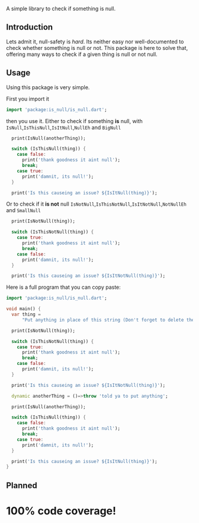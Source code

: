 A simple library to check if something is null.

## Introduction

Lets admit it, null-safety is *hard*. Its neither easy nor well-documented to check whether something is null or not.
This package is here to solve that, offering many ways to check if a given thing is null or not null.

## Usage
Using this package is very simple.

First you import it
```dart
import 'package:is_null/is_null.dart';
```
then you use it. Either to check if something **is** null, with `IsNull`,`IsThisNull`,`IsItNull`,`NullEh` and `BigNull`
```dart
  print(IsNull(anotherThing));

  switch (IsThisNull(thing)) {
    case false:
      print('thank goodness it aint null');
      break;
    case true:
      print('damnit, its null!');
  }

  print('Is this causeing an issue? ${IsItNull(thing)}');
```
Or to check if it **is not** null `IsNotNull`,`IsThisNotNull`,`IsItNotNull`,`NotNullEh` and `SmallNull`
```dart
  print(IsNotNull(thing));

  switch (IsThisNotNull(thing)) {
    case true:
      print('thank goodness it aint null');
      break;
    case false:
      print('damnit, its null!');
  }

  print('Is this causeing an issue? ${IsItNotNull(thing)}');
```

Here is a full program that you can copy paste:

```dart
import 'package:is_null/is_null.dart';

void main() {
  var thing =
      "Put anything in place of this string (Don't forget to delete the double quotes)";

  print(IsNotNull(thing));

  switch (IsThisNotNull(thing)) {
    case true:
      print('thank goodness it aint null');
      break;
    case false:
      print('damnit, its null!');
  }

  print('Is this causeing an issue? ${IsItNotNull(thing)}');

  dynamic anotherThing = ()=>throw 'told ya to put anything';

  print(IsNull(anotherThing));

  switch (IsThisNull(thing)) {
    case false:
      print('thank goodness it aint null');
      break;
    case true:
      print('damnit, its null!');
  }

  print('Is this causeing an issue? ${IsItNull(thing)}');
}

```

## Planned

# 100% code coverage!